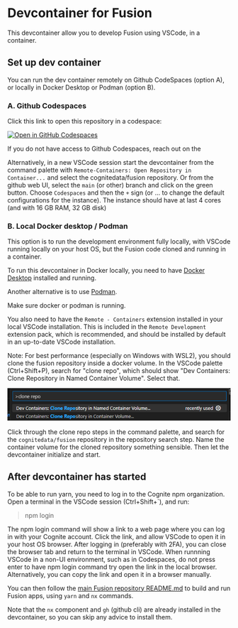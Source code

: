 # Devcontainer for Fusion

This devcontainer allow you to develop Fusion using VSCode, in a container.

## Set up dev container

You can run the dev container remotely on Github CodeSpaces (option A), or locally in Docker Desktop or Podman (option B).

### A. Github Codespaces

Click this link to open this repository in a codespace:

[![Open in GitHub Codespaces](https://github.com/codespaces/badge.svg)](https://codespaces.new/cognitedata/fusion?quickstart=1)

If you do not have access to Github Codespaces, reach out on the

Alternatively, in a new VSCode session start the devcontainer from the command palette with `Remote-Containers: Open Repository in Container...` and select the cognitedata/fusion repository.
Or from the github web UI, select the `main` (or other) branch and click on the green button. Choose `Codespaces` and then the `+` sign (or ... to change the default configurations for the instance). The instance should have at last 4 cores (and with 16 GB RAM, 32 GB disk)

### B. Local Docker desktop / Podman

This option is to run the development environment fully locally, with VSCode running locally on your host OS, but the Fusion code cloned and running in a container.

To run this devcontainer in Docker locally, you need to have [Docker Desktop](https://www.docker.com/products/docker-desktop/) installed and running.

Another alternative is to use [Podman](https://podman.io/).

Make sure docker or podman is running.

You also need to have the `Remote - Containers` extension installed in your local VSCode installation. This is included in the `Remote Development` extension pack, which is recommended, and should be installed by default in an up-to-date VSCode installation.

Note: For best performance (especially on Windows with WSL2), you should clone the fusion repository inside a docker volume. In the VSCode palette (Ctrl+Shift+P), search for "clone repo", which should show "Dev Containers: Clone Repository in Named Container Volume". Select that.

![VSCode command palette -> Dev Containers: Clone Repository in Named Container Volume](devcontainers-clone-repo-image.png)

Click through the clone repo steps in the command palette, and search for the `cognitedata/fusion` repository in the repository search step. Name the container volume for the cloned repository something sensible. Then let the devcontainer initialize and start.

## After devcontainer has started

To be able to run yarn, you need to log in to the Cognite npm organization.
Open a terminal in the VSCode session (Ctrl+Shift+`), and run:

> npm login

The npm login command will show a link to a web page where you can log in with your Cognite account. Click the link, and allow VSCode to open it in your host OS browser. After logging in (preferably with 2FA), you can close the browser tab and return to the terminal in VSCode. When runnning VSCode in a non-UI environment, such as in Codespaces, do not press enter to have npm login command try open the link in the local browser. Alternatively, you can copy the link and open it in a browser manually.

You can then follow the [main Fusion repository README.md](https://github.com/cognitedata/fusion#readme) to build and run Fusion apps, using `yarn` and `nx` commands.

Note that the `nx` component and `gh` (github cli) are already installed in the devcontainer, so you can skip any advice to install them.

